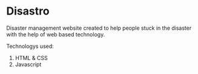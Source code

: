 # Disastro

Disaster management website created to help people stuck in the disaster with the help of web based technology.

Technologys used:<br>
1. HTML & CSS
2. Javascript
